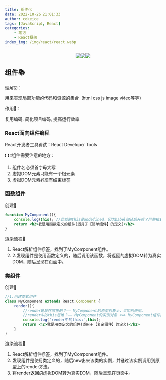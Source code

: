 ```yaml
---
title: 组件化
date: 2022-10-26 21:01:33
author: cokeice
tags: [JavaScript, React]
categories: 
    - 笔记
    - React框架
index_img: /img/react/react.webp
---
```


<p align='center'>
<a href="https://www.github.com/Cokeic" target="_blank"><img src="https://img.shields.io/badge/Github-@可乐冰-f3e1e1.svg?style=flat-square&logo=Github&logoColor=181717"></a><a href="https://www.gitee.com/Cokeice" target="_blank"><img src="https://img.shields.io/badge/Gitee-@可乐冰-f3e1e1.svg?style=flat-square&logo=Gitee&logoColor=C71D23"></a><a href="https://cokeice.gitee.io/img/wechat/wx.png" target="_blank"><img src="https://img.shields.io/badge/微信-@LNFeng-f3e1e1.svg?style=flat-square&logo=WeChat"></a>

## 组件📚

理解☑：

用来实现局部功能的代码和资源的集合（html css js image video等等）

作用🥇：

复用编码, 简化项目编码, 提高运行效率

### React面向组件编程

React开发者工具调试：React Developer Tools

❗ ❗ ❗组件需要注意的地方：

1. 组件名必须首字母大写
2. 虚拟DOM元素只能有一个根元素
3. 虚拟DOM元素必须有结束标签

### 函数组件

创建🎨

```jsx
function MyComponent(){
    console.log(this); //此处的this是undefined，因为babel编译后开启了严格模式
    return <h2>我是用函数定义的组件(适用于【简单组件】的定义)</h2>
}
```

渲染流程🔁

1. React解析组件标签，找到了MyComponent组件。
2. 2.发现组件是使用函数定义的，随后调用该函数，将返回的虚拟DOM转为真实DOM，随后呈现在页面中。

### 类组件

创建🎨

```jsx
//1.创建类式组件
class MyComponent extends React.Component {
    render(){
        //render是放在哪里的？—— MyComponent的原型对象上，供实例使用。
        //render中的this是谁？—— MyComponent的实例对象 <=> MyComponent组件实例对象。
        console.log('render中的this:',this);
        return <h2>我是用类定义的组件(适用于【复杂组件】的定义)</h2>
    }
}
```

渲染流程🔁

1. React解析组件标签，找到了MyComponent组件。
2. 发现组件是使用类定义的，随后new出来该类的实例，并通过该实例调用到原型上的render方法。
3. 将render返回的虚拟DOM转为真实DOM，随后呈现在页面中。

